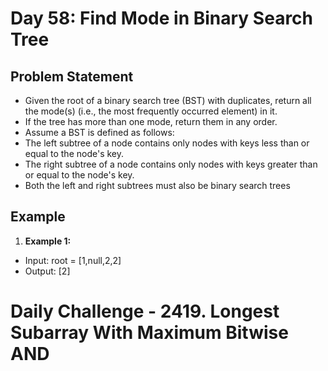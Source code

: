 # Day 58: Find Mode in Binary Search Tree

## Problem Statement

- Given the root of a binary search tree (BST) with duplicates, return all the mode(s) (i.e., the most frequently occurred element) in it.
- If the tree has more than one mode, return them in any order.
- Assume a BST is defined as follows:
- The left subtree of a node contains only nodes with keys less than or equal to the node's key.
- The right subtree of a node contains only nodes with keys greater than or equal to the node's key.
- Both the left and right subtrees must also be binary search trees

## Example

1. **Example 1:**

- Input: root = [1,null,2,2]
- Output: [2]

# Daily Challenge - 2419. Longest Subarray With Maximum Bitwise AND
